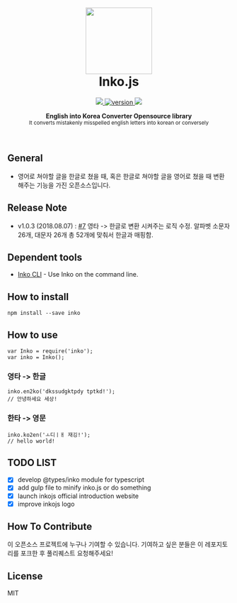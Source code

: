 <h1 align="center"><img height="150" src="https://github.com/JonJee/inko/blob/master/images/inko_logo.png?raw=true" /><br> Inko.js</h1>

<p align="center">
  <a href="https://github.com/jonjee/inko/blob/master/LICENSE">
    <img src="https://img.shields.io/github/license/jonjee/inko.svg" />
  </a>
  <a href="https://npmjs.com/package/inko">
    <img src="https://img.shields.io/npm/v/inko.svg" alt="version" />
  </a>
  <a href="https://www.jsdelivr.com/package/npm/inko">
    <img src="https://data.jsdelivr.com/v1/package/npm/inko/badge" />
  </a>
</p>

<p align="center">
  <b>English into Korea Converter Opensource library</b></br>
  <sub>It converts mistakenly misspelled english letters into korean or conversely<sub>
</p>

<br />

## General
- 영어로 쳐야할 글을 한글로 쳤을 때, 혹은 한글로 쳐야할 글을 영어로 쳤을 때 변환해주는 기능을 가진 오픈소스입니다.

## Release Note
- v1.0.3 (2018.08.07) : [#7](https://github.com/JonJee/inko/issues/7) 영타 -> 한글로 변환 시켜주는 로직 수정. 알파벳 소문자 26개, 대문자 26개 총 52개에 맞춰서 한글과 매핑함.

## Dependent tools
- [Inko CLI](https://github.com/JonJee/inko-cli) - Use Inko on the command line.

## How to install
```
npm install --save inko
```

## How to use
```
var Inko = require('inko');
var inko = Inko();
```

### 영타 -> 한글
```
inko.en2ko('dkssudgktpdy tptkd!');
// 안녕하세요 세상!
```

### 한타 -> 영문
```
inko.ko2en('ㅗ디ㅣㅐ 재깅!');
// hello world!
```

## TODO LIST
- [x] develop @types/inko module for typescript
- [x] add gulp file to minify inko.js or do something
- [x] launch inkojs official introduction website
- [x] improve inkojs logo

## How To Contribute
이 오픈소스 프로젝트에 누구나 기여할 수 있습니다. 기여하고 싶은 분들은 이 레포지토리를 포크한 후 풀리퀘스트 요청해주세요!

## License
MIT
